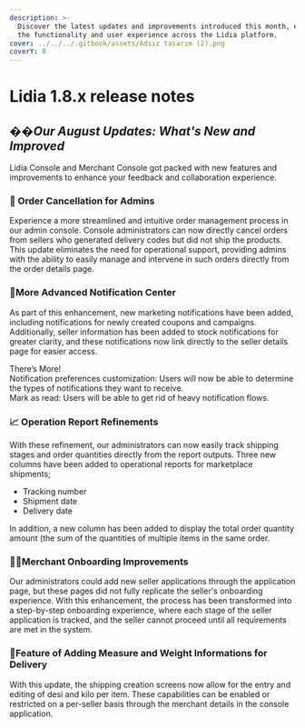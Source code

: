 ```yaml
---
description: >-
  Discover the latest updates and improvements introduced this month, enhancing
  the functionality and user experience across the Lidia platform.
cover: ../../../.gitbook/assets/Adsız tasarım (2).png
coverY: 0
---
```


# Lidia 1.8.x release notes

## �&#xDCA1;_**Our August Updates: What's New and Improved**_

Lidia Console and Merchant Console got packed with new features and improvements to enhance your feedback and collaboration experience.

### 🚚 Order Cancellation for Admins

Experience a more streamlined and intuitive order management process in our admin console. Console administrators can now directly cancel orders from sellers who generated delivery codes but did not ship the products. This update eliminates the need for operational support, providing admins with the ability to easily manage and intervene in such orders directly from the order details page.

### 🔔More Advanced Notification Center

As part of this enhancement, new marketing notifications have been added, including notifications for newly created coupons and campaigns. Additionally, seller information has been added to stock notifications for greater clarity, and these notifications now link directly to the seller details page for easier access.

There’s More!\
Notification preferences customization: Users will now be able to determine the types of notifications they want to receive.\
Mark as read: Users will be able to get rid of heavy notification flows.

### 📈 Operation Report Refinements

With these refinement, our administrators can now easily track shipping stages and order quantities directly from the report outputs. Three new columns have been added to operational reports for marketplace shipments;

* Tracking number
* Shipment date
* Delivery date

In addition, a new column has been added to display the total order quantity amount (the sum of the quantities of multiple items in the same order.

### 👨‍💼Merchant Onboarding Improvements

Our administrators could add new seller applications through the application page, but these pages did not fully replicate the seller's onboarding experience. With this enhancement, the process has been transformed into a step-by-step onboarding experience, where each stage of the seller application is tracked, and the seller cannot proceed until all requirements are met in the system.

### 📝Feature of Adding Measure and Weight Informations for Delivery

With this update, the shipping creation screens now allow for the entry and editing of desi and kilo per item. These capabilities can be enabled or restricted on a per-seller basis through the merchant details in the console application.
